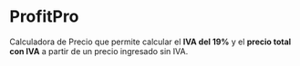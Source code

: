 # ProfitPro
Calculadora de Precio que permite calcular el **IVA del 19%** y el **precio total con IVA** a partir de un precio ingresado sin IVA. 
